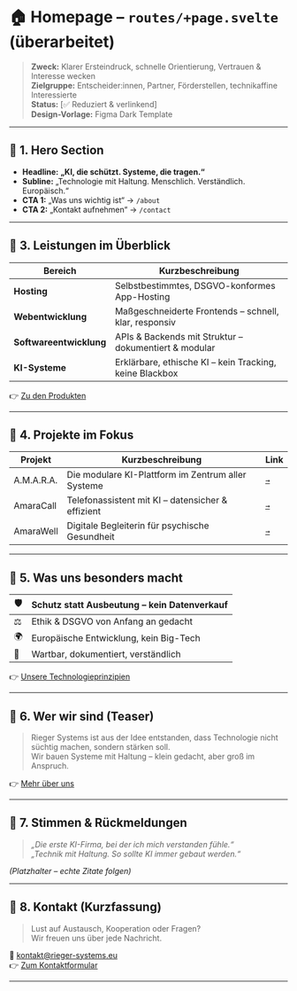 # 🏠 Homepage – `routes/+page.svelte` (überarbeitet)

> **Zweck:** Klarer Ersteindruck, schnelle Orientierung, Vertrauen & Interesse wecken  
> **Zielgruppe:** Entscheider:innen, Partner, Förderstellen, technikaffine Interessierte  
> **Status:** [✅ Reduziert & verlinkend]  
> **Design-Vorlage:** Figma Dark Template

---

## 🔹 1. Hero Section

- **Headline:** **„KI, die schützt. Systeme, die tragen.“**
- **Subline:** „Technologie mit Haltung. Menschlich. Verständlich. Europäisch.“
- **CTA 1:** „Was uns wichtig ist“ → `/about`
- **CTA 2:** „Kontakt aufnehmen“ → `/contact`

---

## 🔹 3. Leistungen im Überblick

| Bereich                 | Kurzbeschreibung                                        |
| ----------------------- | ------------------------------------------------------- |
| **Hosting**             | Selbstbestimmtes, DSGVO-konformes App-Hosting           |
| **Webentwicklung**      | Maßgeschneiderte Frontends – schnell, klar, responsiv   |
| **Softwareentwicklung** | APIs & Backends mit Struktur – dokumentiert & modular   |
| **KI-Systeme**          | Erklärbare, ethische KI – kein Tracking, keine Blackbox |

👉 [Zu den Produkten](/products)

---

## 🔹 4. Projekte im Fokus

| Projekt    | Kurzbeschreibung                                   | Link             |
| ---------- | -------------------------------------------------- | ---------------- |
| A.M.A.R.A. | Die modulare KI-Plattform im Zentrum aller Systeme | [`→`](/projects) |
| AmaraCall  | Telefonassistent mit KI – datensicher & effizient  | [`→`](/projects) |
| AmaraWell  | Digitale Begleiterin für psychische Gesundheit     | [`→`](/projects) |

---

## 🔹 5. Was uns besonders macht

| 🛡️  | Schutz statt Ausbeutung – kein Datenverkauf |
| --- | ------------------------------------------- |
| ⚖️  | Ethik & DSGVO von Anfang an gedacht         |
| 🌍  | Europäische Entwicklung, kein Big-Tech      |
| 🔧  | Wartbar, dokumentiert, verständlich         |

👉 [Unsere Technologieprinzipien](/technology)

---

## 🔹 6. Wer wir sind (Teaser)

> Rieger Systems ist aus der Idee entstanden, dass Technologie nicht süchtig machen, sondern stärken soll.  
> Wir bauen Systeme mit Haltung – klein gedacht, aber groß im Anspruch.

👉 [Mehr über uns](/about)

---

## 🔹 7. Stimmen & Rückmeldungen

> _„Die erste KI-Firma, bei der ich mich verstanden fühle.“_  
> _„Technik mit Haltung. So sollte KI immer gebaut werden.“_

_(Platzhalter – echte Zitate folgen)_

---

## 🔹 8. Kontakt (Kurzfassung)

> Lust auf Austausch, Kooperation oder Fragen?  
> Wir freuen uns über jede Nachricht.

📩 [kontakt@rieger-systems.eu](mailto:kontakt@rieger-systems.eu)  
👉 [Zum Kontaktformular](/contact)

---
